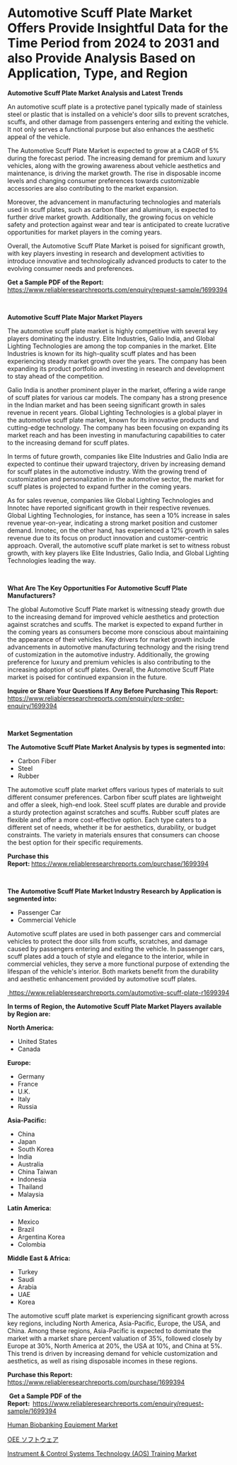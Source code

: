 <p><h1>Automotive Scuff Plate Market Offers Provide Insightful Data for the Time Period from 2024 to 2031 and also Provide Analysis Based on Application, Type, and Region</h1></p><p><strong>Automotive Scuff Plate Market Analysis and Latest Trends</strong></p>
<p><p>An automotive scuff plate is a protective panel typically made of stainless steel or plastic that is installed on a vehicle's door sills to prevent scratches, scuffs, and other damage from passengers entering and exiting the vehicle. It not only serves a functional purpose but also enhances the aesthetic appeal of the vehicle.</p><p>The Automotive Scuff Plate Market is expected to grow at a CAGR of 5% during the forecast period. The increasing demand for premium and luxury vehicles, along with the growing awareness about vehicle aesthetics and maintenance, is driving the market growth. The rise in disposable income levels and changing consumer preferences towards customizable accessories are also contributing to the market expansion.</p><p>Moreover, the advancement in manufacturing technologies and materials used in scuff plates, such as carbon fiber and aluminum, is expected to further drive market growth. Additionally, the growing focus on vehicle safety and protection against wear and tear is anticipated to create lucrative opportunities for market players in the coming years.</p><p>Overall, the Automotive Scuff Plate Market is poised for significant growth, with key players investing in research and development activities to introduce innovative and technologically advanced products to cater to the evolving consumer needs and preferences.</p></p>
<p><strong>Get a Sample PDF of the Report:&nbsp;</strong> <a href="https://www.reliableresearchreports.com/enquiry/request-sample/1699394">https://www.reliableresearchreports.com/enquiry/request-sample/1699394</a></p>
<p>&nbsp;</p>
<p><strong>Automotive Scuff Plate Major Market Players</strong></p>
<p><p>The automotive scuff plate market is highly competitive with several key players dominating the industry. Elite Industries, Galio India, and Global Lighting Technologies are among the top companies in the market. Elite Industries is known for its high-quality scuff plates and has been experiencing steady market growth over the years. The company has been expanding its product portfolio and investing in research and development to stay ahead of the competition.</p><p>Galio India is another prominent player in the market, offering a wide range of scuff plates for various car models. The company has a strong presence in the Indian market and has been seeing significant growth in sales revenue in recent years. Global Lighting Technologies is a global player in the automotive scuff plate market, known for its innovative products and cutting-edge technology. The company has been focusing on expanding its market reach and has been investing in manufacturing capabilities to cater to the increasing demand for scuff plates.</p><p>In terms of future growth, companies like Elite Industries and Galio India are expected to continue their upward trajectory, driven by increasing demand for scuff plates in the automotive industry. With the growing trend of customization and personalization in the automotive sector, the market for scuff plates is projected to expand further in the coming years.</p><p>As for sales revenue, companies like Global Lighting Technologies and Innotec have reported significant growth in their respective revenues. Global Lighting Technologies, for instance, has seen a 10% increase in sales revenue year-on-year, indicating a strong market position and customer demand. Innotec, on the other hand, has experienced a 12% growth in sales revenue due to its focus on product innovation and customer-centric approach. Overall, the automotive scuff plate market is set to witness robust growth, with key players like Elite Industries, Galio India, and Global Lighting Technologies leading the way.</p></p>
<p>&nbsp;</p>
<p><strong>What Are The Key Opportunities For Automotive Scuff Plate Manufacturers?</strong></p>
<p><p>The global Automotive Scuff Plate market is witnessing steady growth due to the increasing demand for improved vehicle aesthetics and protection against scratches and scuffs. The market is expected to expand further in the coming years as consumers become more conscious about maintaining the appearance of their vehicles. Key drivers for market growth include advancements in automotive manufacturing technology and the rising trend of customization in the automotive industry. Additionally, the growing preference for luxury and premium vehicles is also contributing to the increasing adoption of scuff plates. Overall, the Automotive Scuff Plate market is poised for continued expansion in the future.</p></p>
<p><strong>Inquire or Share Your Questions If Any Before Purchasing This Report:</strong> <a href="https://www.reliableresearchreports.com/enquiry/pre-order-enquiry/1699394">https://www.reliableresearchreports.com/enquiry/pre-order-enquiry/1699394</a></p>
<p>&nbsp;</p>
<p><strong>Market Segmentation</strong></p>
<p><strong>The Automotive Scuff Plate Market Analysis by types is segmented into:</strong></p>
<p><ul><li>Carbon Fiber</li><li>Steel</li><li>Rubber</li></ul></p>
<p><p>The automotive scuff plate market offers various types of materials to suit different consumer preferences. Carbon fiber scuff plates are lightweight and offer a sleek, high-end look. Steel scuff plates are durable and provide a sturdy protection against scratches and scuffs. Rubber scuff plates are flexible and offer a more cost-effective option. Each type caters to a different set of needs, whether it be for aesthetics, durability, or budget constraints. The variety in materials ensures that consumers can choose the best option for their specific requirements.</p></p>
<p><strong>Purchase this Report:&nbsp;</strong><a href="https://www.reliableresearchreports.com/purchase/1699394">https://www.reliableresearchreports.com/purchase/1699394</a></p>
<p>&nbsp;</p>
<p><strong>The Automotive Scuff Plate Market Industry Research by Application is segmented into:</strong></p>
<p><ul><li>Passenger Car</li><li>Commercial Vehicle</li></ul></p>
<p><p>Automotive scuff plates are used in both passenger cars and commercial vehicles to protect the door sills from scuffs, scratches, and damage caused by passengers entering and exiting the vehicle. In passenger cars, scuff plates add a touch of style and elegance to the interior, while in commercial vehicles, they serve a more functional purpose of extending the lifespan of the vehicle's interior. Both markets benefit from the durability and aesthetic enhancement provided by automotive scuff plates.</p></p>
<p><a href="https://www.reliableresearchreports.com/automotive-scuff-plate-r1699394">&nbsp;https://www.reliableresearchreports.com/automotive-scuff-plate-r1699394</a></p>
<p><strong>In terms of Region, the Automotive Scuff Plate Market Players available by Region are:</strong></p>
<p>
    <p> <strong> North America: </strong>
        <ul>
            <li>United States</li>
            <li>Canada</li>
        </ul>
        </p> 
    <p> <strong> Europe: </strong>
        <ul>
            <li>Germany</li>
            <li>France</li>
            <li>U.K.</li>
            <li>Italy</li>
            <li>Russia</li>
        </ul>
        </p> 
    <p> <strong> Asia-Pacific: </strong>
        <ul>
            <li>China</li>
            <li>Japan</li>
            <li>South Korea</li>
            <li>India</li>
            <li>Australia</li>
            <li>China Taiwan</li>
            <li>Indonesia</li>
            <li>Thailand</li>
            <li>Malaysia</li>
        </ul>
        </p> 
    <p> <strong> Latin America: </strong>
        <ul>
            <li>Mexico</li>
            <li>Brazil</li>
            <li>Argentina Korea</li>
            <li>Colombia</li>
        </ul>
        </p> 
    <p> <strong> Middle East & Africa: </strong>
        <ul>
            <li>Turkey</li>
            <li>Saudi</li>
            <li>Arabia</li>
            <li>UAE</li>
            <li>Korea</li>
        </ul>
    </p>
    </p>
<p><p>The automotive scuff plate market is experiencing significant growth across key regions, including North America, Asia-Pacific, Europe, the USA, and China. Among these regions, Asia-Pacific is expected to dominate the market with a market share percent valuation of 35%, followed closely by Europe at 30%, North America at 20%, the USA at 10%, and China at 5%. This trend is driven by increasing demand for vehicle customization and aesthetics, as well as rising disposable incomes in these regions.</p></p>
<p><strong>Purchase this Report: </strong><a href="https://www.reliableresearchreports.com/purchase/1699394">https://www.reliableresearchreports.com/purchase/1699394</a></p>
<p>&nbsp;<strong>Get a Sample PDF of the Report:&nbsp;&nbsp;</strong><a href="https://www.reliableresearchreports.com/enquiry/request-sample/1699394">https://www.reliableresearchreports.com/enquiry/request-sample/1699394</a></p>
<p><strong></strong></p>
<p><p><a href="https://medium.com/@richard_ellings/human-biobanking-equipment-market-share-market-analysis-growth-trends-forecasts-for-period-4a3514a9f517">Human Biobanking Equipment Market</a></p><p><a href="https://github.com/vtbvgl20191192/Market-Research-Report-List-3/blob/main/8177180184283.md">OEE ソフトウェア</a></p><p><a href="https://medium.com/@tankuser238_5568/insights-into-the-instrument-control-systems-technology-aos-training-industry-market-financial-ee2a91b88fd7">Instrument & Control Systems Technology (AOS) Training Market</a></p></p>